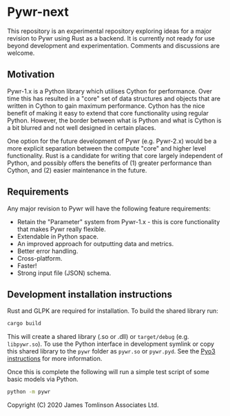 # Pywr-next

This repository is an experimental repository exploring ideas for a major revision to Pywr using Rust as a backend. It
is currently not ready for use beyond development and experimentation. Comments and discussions are welcome.

## Motivation

Pywr-1.x is a Python library which utilises Cython for performance. Over time this has resulted in a "core"
set of data structures and objects that are written in Cython to gain maximum performance. Cython has the nice
benefit of making it easy to extend that core functionality using regular Python. However, the border between what
is Python and what is Cython is a bit blurred and not well designed in certain places.

One option for the future development of Pywr (e.g. Pywr-2.x) would be a more explicit separation between the compute
"core" and higher level functionality. Rust is a candidate for writing that core largely independent of Python, and
possibly offers the benefits of (1) greater performance than Cython, and (2) easier maintenance in the future. 

## Requirements

Any major revision to Pywr will have the following feature requirements:

 - Retain the "Parameter" system from Pywr-1.x - this is core functionality that makes Pywr really flexible.
 - Extendable in Python space. 
 - An improved approach for outputting data and metrics.
 - Better error handling.
 - Cross-platform.
 - Faster!
 - Strong input file (JSON) schema.

## Development installation instructions

Rust and GLPK are required for installation. To build the shared library run: 

```bash
cargo build
```

This will create a shared library (.so or .dll) or `target/debug` (e.g. `libpywr.so`). To use the Python interface in
 development symlink or copy this shared library to the `pywr` folder as `pywr.so` or `pywr.pyd`. See the 
 [Pyo3 instructions](https://pyo3.rs/v0.12.3/index.html) for more information.
 
Once this is complete the following will run a simple test script of some basic models via Python.
 
```bash
python -m pywr
```


Copyright (C) 2020 James Tomlinson Associates Ltd.
